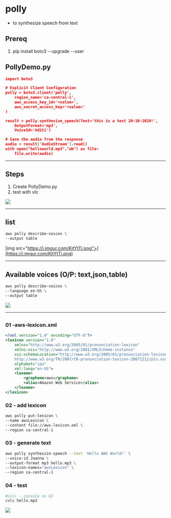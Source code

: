 # polly
* to synthesize speech from text

## Prereq
1. pip install boto3 --upgrade --user

## PollyDemo.py
````json
import boto3

# Explicit Client Configuration
polly = boto3.client('polly',
    region_name='ca-central-1',
    aws_access_key_id='<value>',
    aws_secret_access_key='<value>'
)

result = polly.synthesize_speech(Text='this is a test 20-10-2020!',
    OutputFormat='mp3',
    VoiceId='Aditi')

# Save the audio from the response
audio = result['AudioStream'].read()
with open("helloworld.mp3","wb") as file:
    file.write(audio)
````

---

## Steps
1. Create PollyDemo.py
2. test with vlc

[<img src="https://i.imgur.com/B6yVz7A.png">](https://i.imgur.com/B6yVz7A.png)

---

## list 
````bash
aws polly describe-voices \
--output table
````
[img src="https://i.imgur.com/KjtYtTi.png">](https://i.imgur.com/KjtYtTi.png)

---

## Available voices (O/P: text,json,table)
````bash
aws polly describe-voices \
--language en-US \
--output table
````
[<img src="https://i.imgur.com/Qd8TUO8.png">](https://i.imgur.com/Qd8TUO8.png)

---

##
### 01 -aws-lexicon.xml
````xml
<?xml version="1.0" encoding="UTF-8"?>
<lexicon version="1.0"
    xmlns="http://www.w3.org/2005/01/pronunciation-lexicon"
    xmlns:xsi="http://www.w3.org/2001/XMLSchema-instance"
    xsi:schemaLocation="http://www.w3.org/2005/01/pronunciation-lexicon
    http://www.w3.org/TR/2007/CR-pronunciation-lexicon-20071212/pls.xsd"
    alphabet="ipa"
    xml:lang="en-US">
    <lexeme>
        <grapheme>aws</grapheme>
        <alias>Amazon Web Service</alias>
    </lexeme>
</lexicon>
````

### 02 - add lexicon
````bash
aws polly put-lexicon \
--name awsLexicon \
--content file://aws-lexicon.xml \
--region ca-central-1
````

### 03 - generate text
````bash
aws polly synthesize-speech --text 'Hello AWS World!' \
--voice-id Joanna \
--output-format mp3 hello.mp3 \
--lexicon-names="awsLexicon" \
--region ca-central-1
````

### 04 - test
````bash
#cvlc - console no UI
cvlc hello.mp3
````
[<img src="https://i.imgur.com/4b0HXl2.png">](https://i.imgur.com/4b0HXl2.png)
